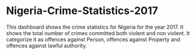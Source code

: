 # Nigeria-Crime-Statistics-2017
This dashboard shows the crime statistics for Nigeria for the year 2017. It shows the total number of crimes committed both violent and non violent. It categorize it as offences against Person, offences against Property and offences against lawful authority.
